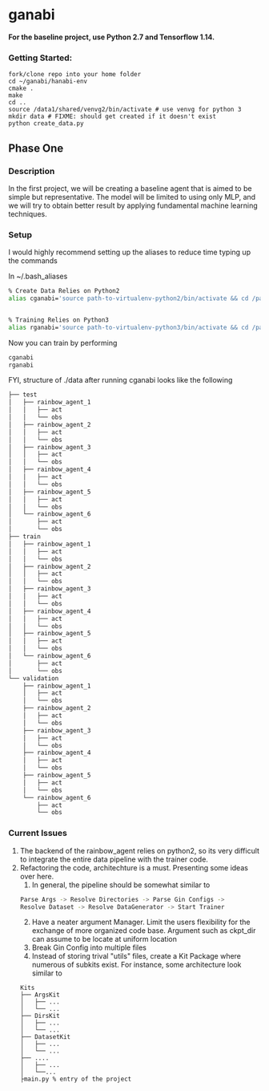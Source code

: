 # ganabi

**For the baseline project, use Python 2.7 and Tensorflow 1.14.**

### Getting Started:
```
fork/clone repo into your home folder
cd ~/ganabi/hanabi-env
cmake .
make
cd ..
source /data1/shared/venvg2/bin/activate # use venvg for python 3 
mkdir data # FIXME: should get created if it doesn't exist
python create_data.py
```

## Phase One

### Description
In the first project, we will be creating a baseline agent that is aimed to be simple but representative. The model will be limited to using only MLP, and we will try to obtain better result by applying fundamental machine learning techniques.

### Setup
I would highly recommend setting up the aliases to reduce time typing up the commands 

In ~/.bash_aliases
```bash
% Create Data Relies on Python2
alias cganabi='source path-to-virtualenv-python2/bin/activate && cd /path-to-ganabi/ganabi && python create_data.py -newnpy -newrun --mode="naive_mlp" --configpath="./naive_mlp.config.gin"'


% Training Relies on Python3
alias rganabi='source path-to-virtualenv-python3/bin/activate && cd /path-to-ganabi/ganabi && python run_experiment.py 
```

Now you can train by performing
```bash
cganabi
rganabi
```

FYI, structure of ./data after running cganabi looks like the following
```bash
├── test
│   ├── rainbow_agent_1
│   │   ├── act
│   │   └── obs
│   ├── rainbow_agent_2
│   │   ├── act
│   │   └── obs
│   ├── rainbow_agent_3
│   │   ├── act
│   │   └── obs
│   ├── rainbow_agent_4
│   │   ├── act
│   │   └── obs
│   ├── rainbow_agent_5
│   │   ├── act
│   │   └── obs
│   └── rainbow_agent_6
│       ├── act
│       └── obs
├── train
│   ├── rainbow_agent_1
│   │   ├── act
│   │   └── obs
│   ├── rainbow_agent_2
│   │   ├── act
│   │   └── obs
│   ├── rainbow_agent_3
│   │   ├── act
│   │   └── obs
│   ├── rainbow_agent_4
│   │   ├── act
│   │   └── obs
│   ├── rainbow_agent_5
│   │   ├── act
│   │   └── obs
│   └── rainbow_agent_6
│       ├── act
│       └── obs
└── validation
    ├── rainbow_agent_1
    │   ├── act
    │   └── obs
    ├── rainbow_agent_2
    │   ├── act
    │   └── obs
    ├── rainbow_agent_3
    │   ├── act
    │   └── obs
    ├── rainbow_agent_4
    │   ├── act
    │   └── obs
    ├── rainbow_agent_5
    │   ├── act
    │   └── obs
    └── rainbow_agent_6
        ├── act
        └── obs
```
### Current Issues
1. The backend of the rainbow_agent relies on python2, so its very difficult to integrate the entire data pipeline with the trainer code.
2. Refactoring the code, architechture is a must. Presenting some ideas over here.
    1. In general, the pipeline should be somewhat similar to
    ```bash
    Parse Args -> Resolve Directories -> Parse Gin Configs -> 
    Resolve Dataset -> Resolve DataGenerator -> Start Trainer
    ```
    2. Have a neater argument Manager. Limit the users flexibility for the exchange of more organized code base. Argument such as ckpt_dir can assume to be locate at uniform location 
    3. Break Gin Config into multiple files
    4. Instead of storing trival "utils" files, create a Kit Package where numerous of subkits exist. For instance, some architecture look similar to  
    ```
    Kits
    ├── ArgsKit
    │   ├── ...
    │   └── ...
    ├── DirsKit
    │   ├── ...
    │   └── ...
    ├── DatasetKit
    │   ├── ...
    │   └── ...
    ├── ....
    │   ├── ...
    │   └──...
    ├main.py % entry of the project
    ``` 